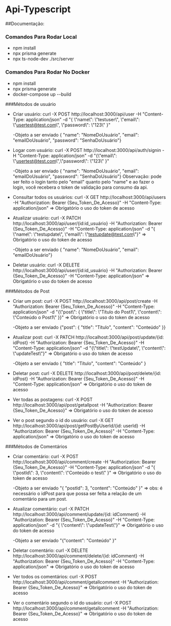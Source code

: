 # Api-Typescript

##Documentação: 

### Comandos Para Rodar Local
* npm install
* npx prisma generate
* npx ts-node-dev ./src/server

### Comandos Para Rodar No Docker
* npm install
* npx prisma generate
* docker-compose up --build 

###Métodos de usuário

* Criar usuário: curl -X POST http://localhost:3000/api/user -H "Content-Type: application/json" -d "{ \\\"name\\\": \\\"testuser\\\", \\\"email\\\": \\\"usertest@test.com\\\", \\\"password\\\": \\\"123\\\" }"

   -Objeto a ser enviado { "name": "NomeDoUsuário", "email": "emailDoUsuário", "password": "SenhaDoUsuário"}

* Logar com usuário: curl -X POST http://localhost:3000/api/auth/signin -H "Content-Type: application/json" -d "{\\\"email\\\": \\\"usertest@test.com\\\",\\\"password\\\": \\\"123\\\"  }"

  -Objeto a ser enviado { "name": "NomeDoUsuário", "email": "emailDoUsuário", "password": "SenhaDoUsuário"} Observação: pode ser feito o login tanto pelo "email" quanto pelo "name" e ao fazer o login, você recebera o token de validação para consumo da api.

* Consultar todos os usuários: curl -X GET http://localhost:3000/api/users -H "Authorization: Bearer {Seu_Token_De_Acesso}" -H "Content-Type: application/json" => Obrigatório o uso do token de acesso

* Atualizar usuário: curl -X PATCH http://localhost:3000/api/user/{id:id_usuário} -H "Authorization: Bearer {Seu_Token_De_Acesso}" -H "Content-Type: application/json" -d "{ \\\"name\\\": \\\"testupdate\\\", \\\"email\\\": \\\"testupdate@test.com\\\"}" => Obrigatório o uso do token de acesso

  -Objeto a ser enviado { "name": "NomeDoUsuário", "email": "emailDoUsuário"}

* Deletar usuário: curl -X DELETE http://localhost:3000/api/user/{id:id_usuário} -H "Authorization: Bearer {Seu_Token_De_Acesso}" -H "Content-Type: application/json" => Obrigatório o uso do token de acesso

###Métodos de Post

* Criar um post: curl -X POST http://localhost:3000/api/post/create -H "Authorization: Bearer {Seu_Token_De_Acesso}" -H "Content-Type: application/json" -d "{\\\"post\\\": { \\\"title\\\": \\\"Título do Post1\\\", \\\"content\\\": \\\"Conteúdo o Post1\\\" }}" => Obrigatório o uso do token de acesso

  -Objeto a ser enviado {"post": { "title": "Título", "content": "Conteúdo" }}

* Atualizar post: curl -X PATCH http://localhost:3000/api/post/update/{id: idPost} -H "Authorization: Bearer {Seu_Token_De_Acesso}" -H "Content-Type: application/json" -d "{\\\"title\\\": \\\"testUpdate\\\", \\\"content\\\": \\\"updateTest\\\"}" => Obrigatório o uso do token de acesso

  -Objeto a ser enviado { "title": "Título", "content": "Conteúdo" }

* Deletar post: curl -X DELETE http://localhost:3000/api/post/delete/{id: idPost} -H "Authorization: Bearer {Seu_Token_De_Acesso}" -H "Content-Type: application/json" => Obrigatório o uso do token de acesso

* Ver todas as postagens: curl -X POST http://localhost:3000/api/post/getallpost -H "Authorization: Bearer {Seu_Token_De_Acesso}" => Obrigatório o uso do token de acesso

* Ver o post segundo o id do usuário: curl -X GET http://localhost:3000/api/post/getPostByUserId/{id: userId} -H "Authorization: Bearer {Seu_Token_De_Acesso}" -H "Content-Type: application/json" => Obrigatório o uso do token de acesso

###Métodos de Comentários

* Criar comentário: curl -X POST http://localhost:3000/api/comment/create -H "Authorization: Bearer {Seu_Token_De_Acesso}" -H "Content-Type: application/json" -d "{ \\\"postId\\\": 3, \\\"content\\\": \\\"Conteúdo o test\\\" }" => Obrigatório o uso do token de acesso

  -Objeto a ser enviado "{ "postId": 3, "content": "Conteúdo" }" => obs: é necessário o idPost para que possa ser feita a relação de um comentário para um post.

* Atualizar comentário: curl -X PATCH http://localhost:3000/api/comment/update/{id: idComment} -H "Authorization: Bearer {Seu_Token_De_Acesso}" -H "Content-Type: application/json" -d "{ \\\"content\\\": \\\"updateTest\\\"}" => Obrigatório o uso do token de acesso

   -Objeto a ser enviado "{"content": "Conteúdo" }"

* Deletar comentário: curl -X DELETE http://localhost:3000/api/comment/delete/{id: idComment} -H "Authorization: Bearer {Seu_Token_De_Acesso}" -H "Content-Type: application/json" => Obrigatório o uso do token de acesso

* Ver todos os comentários: curl -X POST http://localhost:3000/api/comment/getallcomment -H "Authorization: Bearer {Seu_Token_De_Acesso}" => Obrigatório o uso do token de acesso

* Ver o comentário segundo o id do usuário: curl -X POST http://localhost:3000/api/comment/getallcomment -H "Authorization: Bearer {Seu_Token_De_Acesso}" => Obrigatório o uso do token de acesso
